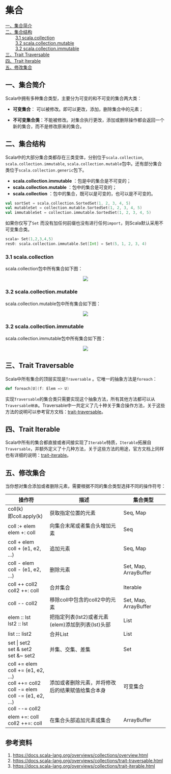 # 集合

<nav>
<a href="#一集合简介">一、集合简介</a><br/>
<a href="#二集合结构">二、集合结构</a><br/>
&nbsp;&nbsp;&nbsp;&nbsp;&nbsp;&nbsp;&nbsp;&nbsp;<a href="#31-scalacollection">3.1 scala.collection</a><br/>
&nbsp;&nbsp;&nbsp;&nbsp;&nbsp;&nbsp;&nbsp;&nbsp;<a href="#32-scalacollectionmutable">3.2 scala.collection.mutable</a><br/>
&nbsp;&nbsp;&nbsp;&nbsp;&nbsp;&nbsp;&nbsp;&nbsp;<a href="#32-scalacollectionimmutable">3.2 scala.collection.immutable</a><br/>
<a href="#三Trait-Traversable">三、Trait Traversable</a><br/>
<a href="#四Trait-Iterable">四、Trait Iterable</a><br/>
<a href="#五修改集合">五、修改集合</a><br/>
</nav>

## 一、集合简介

Scala中拥有多种集合类型，主要分为可变的和不可变的集合两大类：

+ **可变集合**： 可以被修改。即可以更改，添加，删除集合中的元素；

+ **不可变集合类**：不能被修改。对集合执行更改，添加或删除操作都会返回一个新的集合，而不是修改原来的集合。

## 二、集合结构

Scala中的大部分集合类都存在三类变体，分别位于`scala.collection`, `scala.collection.immutable`, `scala.collection.mutable`包中。还有部分集合类位于`scala.collection.generic`包下。

- **scala.collection.immutable** ：包是中的集合是不可变的；
- **scala.collection.mutable** ：包中的集合是可变的；
- **scala.collection** ：包中的集合，既可以是可变的，也可以是不可变的。

```scala
val sortSet = scala.collection.SortedSet(1, 2, 3, 4, 5)
val mutableSet = collection.mutable.SortedSet(1, 2, 3, 4, 5)
val immutableSet = collection.immutable.SortedSet(1, 2, 3, 4, 5)
```

如果你仅写了`Set` 而没有加任何前缀也没有进行任何`import`，则Scala默认采用不可变集合类。

```scala
scala> Set(1,2,3,4,5)
res0: scala.collection.immutable.Set[Int] = Set(5, 1, 2, 3, 4)
```

### 3.1 scala.collection

scala.collection包中所有集合如下图：

<div align="center"> <img  src="https://github.com/heibaiying/BigData-Notes/blob/master/pictures/scala-collection.png"/> </div>

### 3.2 scala.collection.mutable

scala.collection.mutable包中所有集合如下图：

<div align="center"> <img  src="https://github.com/heibaiying/BigData-Notes/blob/master/pictures/scala-collection-m.png"/> </div>

### 3.2 scala.collection.immutable

scala.collection.immutable包中所有集合如下图：

<div align="center"> <img  src="https://github.com/heibaiying/BigData-Notes/blob/master/pictures/scala-collection-imm.png"/> </div>

## 三、Trait Traversable

Scala中所有集合的顶层实现是`Traversable` 。它唯一的抽象方法是`foreach`：

```scala
def foreach[U](f: Elem => U)
```

实现`Traversable`的集合类只需要实现这个抽象方法，所有其他方法都可以从`Traversable继承`。Traversable中一共定义了几十种关于集合操作方法，关于这些方法的说明可以参考官方文档：[trait-traversable](https://docs.scala-lang.org/overviews/collections/trait-traversable.html)。



## 四、Trait Iterable

Scala中所有的集合都直接或者间接实现了`Iterable`特质，`Iterable`拓展自`Traversable`，并额外定义了十几种方法，关于这些方法的用途，官方文档上同样也有详细的说明：[trait-iterable](https://docs.scala-lang.org/overviews/collections/trait-iterable.html)。



## 五、修改集合

当你想对集合添加或者删除元素，需要根据不同的集合类型选择不同的操作符号：

| 操作符                                                       | 描述                                              | 集合类型              |
| ------------------------------------------------------------ | ------------------------------------------------- | --------------------- |
| coll(k)<br/>即coll.apply(k)                                  | 获取指定位置的元素                                | Seq, Map              |
| coll :+ elem<br/>elem +: coll                                | 向集合末尾或者集合头增加元素                      | Seq                   |
| coll + elem<br/>coll + (e1, e2, ...)                         | 追加元素                                          | Seq, Map              |
| coll - elem<br/>coll - (e1, e2, ...)                         | 删除元素                                          | Set, Map, ArrayBuffer |
| coll ++ coll2<br/>coll2 ++: coll                             | 合并集合                                          | Iterable              |
| coll -- coll2                                                | 移除coll中包含的coll2中的元素                     | Set, Map, ArrayBuffer |
| elem :: lst<br/>lst2 :: lst                                  | 把指定列表(lst2)或者元素(elem)添加到列表(lst)头部 | List                  |
| list ::: list2                                               | 合并List                                          | List                  |
| set \| set2<br/>set & set2<br/>set &~ set2                   | 并集、交集、差集                                  | Set                   |
| coll += elem<br/>coll += (e1, e2, ...)<br/>coll ++= coll2<br/>coll -= elem<br/>coll -= (e1, e2, ...)<br/>coll --= coll2 | 添加或者删除元素，并将修改后的结果赋值给集合本身  | 可变集合              |
| elem +=: coll<br/>coll2 ++=: coll                            | 在集合头部追加元素或集合                          | ArrayBuffer           |



## 参考资料

1. https://docs.scala-lang.org/overviews/collections/overview.html
2. https://docs.scala-lang.org/overviews/collections/trait-traversable.html
3. https://docs.scala-lang.org/overviews/collections/trait-iterable.html
